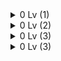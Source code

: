 <details>
  <summary> 0 Lv (1)</summary>
<pre>

![image](https://user-images.githubusercontent.com/105253684/202631497-7b2018d2-54a8-4b13-8440-f51938c412cc.png)

* 반복문을 통해 n이 배열[i]와 같으면 answer의 값을 1씩 더해줍니다.

```java
 class Solution {
    public int solution(int[] array, int n) {
        int answer = 0;
        for(int i = 0 ; i < array.length ; i++){
            if(n == array[i]){
                answer++;   
            }
        }
        return answer;
    }
}
```
---
![image](https://user-images.githubusercontent.com/105253684/202631851-fe58d63a-be64-4ceb-9e5e-85214478ae15.png)

* for 반복문을 array.length만큼 돌려 height이 array[i]보다 큰 경우에 answer값을 1씩 더해줍니다.

```java
class Solution {
    public int solution(int[] array, int height) {
        int answer = 0;
        for(int i = 0; i < array.length; i++){
            if(array[i] > height){
                answer++;
            }
        }
        return answer;
    }
}
```
---
![image](https://user-images.githubusercontent.com/105253684/202632281-a400a6a4-347b-47d4-a165-1657e5a42ab5.png)

* num1을 num2로 나눈 후 1000을 곱해 double타입으로 형변환하여 answer에 담아줍니다.
* answer를 int로 형변환하여 리턴해줍니다.(정수부분을 return하기 위해)

```java
class Solution {
    public int solution(int num1, int num2) {
        double answer = (double)num1/num2 * 1000;
        return (int)answer;
    }
}
```

</pre>
</details>


<details>
  <summary> 0 Lv (2)</summary>
<pre>

![image](https://user-images.githubusercontent.com/105253684/202952715-ffd7e465-8dfa-4a29-bdd9-5690aa386cee.png)

* answer배열을 numbers배열의 길이만큼 선언해줍니다.
* for 반복문을 돌려 answer에 numbers배열 두배값을 반복해서 넣어줍니다. 

```java
class Solution {
    public int[] solution(int[] numbers) {
        int[] answer = new int[numbers.length];
        for(int i = 0 ; i < numbers.length ; i++){
            answer[i] = numbers[i] * 2;
        }
        return answer;
    }
}
```
---
![image](https://user-images.githubusercontent.com/105253684/202953526-6c25fd68-963f-4b95-a417-de1b00f5252a.png)

* answer배열을 num_list배열의 길이만큼 선언해줍니다.
* 반복문을 돌려 num_list의 끝부터 answer배열에 차례로 넣어줍니다.

```java
class Solution {
    public int[] solution(int[] num_list) {
        int[] answer = new int[num_list.length];
        for(int i = num_list.length-1, j = 0 ; i >= 0  ; i--, j++){
            answer[j] = num_list[i];
        }
        return answer;
    }
}
```
---
![image](https://user-images.githubusercontent.com/105253684/202954062-d31a396c-ee7a-45fc-bf35-4ce17a68664b.png)

* String타입 변경을 위해 StringBuffer sb를 생성해줍니다.
* sb.reverse()를 사용해 문자열을 뒤집고 toString으로 변환해 answer에 넣어줍니다.

```java
class Solution {
    public String solution(String my_string) {
        String answer = "";
        StringBuffer sb = new StringBuffer(my_string);
        answer = sb.reverse().toString();
        return answer;
    }
}
```
---
![image](https://user-images.githubusercontent.com/105253684/202954702-820d3caf-8a1f-45d5-a20d-5a30b1cbce18.png)

* String타입 x 변수를 선언, 초기화 해줍니다.
* 반복문을 n번 돌려서 x에 *을 하나씩 추가하고 x를 출력합니다.

```java
import java.util.Scanner;

public class Solution {
    public static void main(String[] args) {
        Scanner sc = new Scanner(System.in);
        int n = sc.nextInt();
        String x = "";
        for(int i = 0 ; i < n ; i++){
            x += "*";
            System.out.println(x);
        }
    }
}
```
---
![image](https://user-images.githubusercontent.com/105253684/202955166-94848ddb-a074-48a0-becc-baa2a2fd4963.png)

* 짝수와 홀수의 갯수를 담을 cnt1, cnt2 변수를 선언해줍니다.
* 반복문을 돌려 num_list[i]가 짝수일 경우(2로 나눈 나머지가 0) cnt1 1씩 증가,
홀수일 경우(else) cnt2 2씩 증가하여 answer배열에 넣어줍니다.

```java
class Solution {
    public int[] solution(int[] num_list) {
        int[] answer = new int[2];
        int cnt1 = 0;
        int cnt2 = 0;
        for(int i = 0; i < num_list.length; i++){
            if(num_list[i] % 2 == 0) cnt1 += 1;
            else cnt2 += 1;
        }
        answer[0] = cnt1;
        answer[1] = cnt2;
        return answer;
    }
}
```
---
![image](https://user-images.githubusercontent.com/105253684/202960023-aecb5176-c083-4b62-bc01-edf39f7bfe9f.png)

* 반복문으로 my_string을 하나씩 char c에 넣어줍니다.
* answer에 String으로 형변환한 c를 repeat(n)으로 n번 반복하여 넣어줍니다.

```java
class Solution {
    public String solution(String my_string, int n) {
        String answer = "";
        for (int i = 0; i < my_string.length(); i++){
            char c = my_string.charAt(i);
            answer += String.valueOf(c).repeat(n);
        }
        return answer;
    }
}
```
---

</pre>
</details>


<details>
  <summary> 0 Lv (3)</summary>
<pre>

![image](https://user-images.githubusercontent.com/105253684/203251037-6c3ed7fd-5ab8-47a3-a200-03acf83e8bdb.png)

* replace(기존 문자, 바꿀 문자)메소드를 활용해 letter에 해당하는 문자에 공백을 넣어줍니다.

```java
class Solution {
    public String solution(String my_string, String letter) {
        String answer = "";
        answer = my_string.replace(letter, "");
        return answer;
    }
}
```
---
![image](https://user-images.githubusercontent.com/105253684/203251730-d8d05a27-81f8-471b-84cf-8753cb5a265a.png)

* 양꼬치 10인분당 음료가 무료이므로 음료의 개수 k에서 양꼬치 n인분을 10으로 나눈 값을 빼줍니다.
* n에는 12000을 곱해주고 k에는 2000을 곱해 리턴해줍니다.

```java
class Solution {
    public int solution(int n, int k) {
        k -= n/10;  
        int answer = 12000 * n + 2000 * k;
        return answer;
    }
}
```
---
![image](https://user-images.githubusercontent.com/105253684/203252477-e9462977-b2c3-49e8-a2d6-225873ebbc9e.png)

* 반복문을 i(1)부터 n번까지 돌려 i값이 짝수일 때(i를 2로 나눈 나머지가 0) answer의 값을 i만큼 계속 더해줍니다.

```java
class Solution {
    public int solution(int n) {
        int answer = 0;
        for(int i=1;i<=n;i++){
            if(i%2==0){
                answer += i;
            }
        }
        return answer;
    }
}
```
---
![image](https://user-images.githubusercontent.com/105253684/203254921-8ae5ff0c-116a-4009-9ef9-aaa45535bb50.png)

* Arrays의 copyOfRange(배열, 복사시작인덱스, 복사끝인덱스+1)을 활용해 numbers배열을 원하는 배열로 잘라
복사하여 answer배열에 넣어줍니다.

```java
import java.util.Arrays;
class Solution {
    public int[] solution(int[] numbers, int num1, int num2) {
        int[] answer = Arrays.copyOfRange(numbers, num1, num2+1);
        return answer;
    }
}
```
---
![image](https://user-images.githubusercontent.com/105253684/203256079-acefb885-87ba-442c-bacb-a2990e523ea2.png)

* answer 배열 첫번째는 money를 5500으로 나눈 값을 넣고 두번째는 5500으로 나눈 나머지의 값을 넣습니다.

```java
class Solution {
    public int[] solution(int money) {
        int[] answer = {money/5500, money%5500};
        return answer;
    }
}
```

</pre>
</details>

<details>
  <summary> 0 Lv (3)</summary>
<pre>


</pre>
</details>